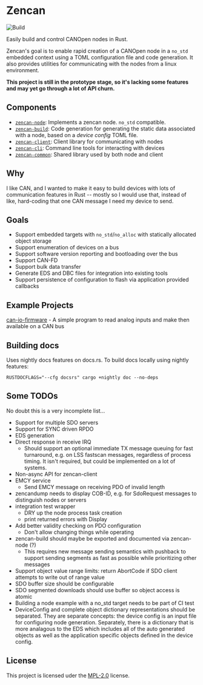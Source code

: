 # Zencan

![Build](https://github.com/mcbridejc/zencan/actions/workflows/rust.yml/badge.svg)

Easily build and control CANOpen nodes in Rust.

Zencan's goal is to enable rapid creation of a CANOpen node in a `no_std` embedded context using a
TOML configuration file and code generation. It also provides utilities for communicating with the
nodes from a linux environment.

**This project is still in the prototype stage, so it's lacking some features and may yet go through a
lot of API churn.**

## Components

- [`zencan-node`](zencan-node/): Implements a zencan node. `no_std` compatible.
- [`zencan-build`](zencan-build/): Code generation for generating the static data associated with a node, based on a *device config* TOML file.
- [`zencan-client`](zencan-client/): Client library for communicating with nodes
- [`zencan-cli`](zencan-cli/): Command line tools for interacting with devices
- [`zencan-common`](zencan-common/): Shared library used by both node and client

## Why

I like CAN, and I wanted to make it easy to build devices with lots of communication features in Rust -- mostly so I would use that, instead of like, hard-coding that one CAN message I need my device to send.

## Goals

- Support embedded targets with `no_std`/`no_alloc` with statically allocated object storage
- Support enumeration of devices on a bus
- Support software version reporting and bootloading over the bus
- Support CAN-FD
- Support bulk data transfer
- Generate EDS and DBC files for integration into existing tools
- Support persistence of configuration to flash via application provided callbacks

## Example Projects

[can-io-firmware](https://github.com/mcbridejc/can-io-firmware) - A simple program to read analog inputs and make then available on a CAN bus

## Building docs

Uses nightly docs features on docs.rs. To build docs locally using nightly features:

```
RUSTDOCFLAGS="--cfg docsrs" cargo +nightly doc --no-deps
```

## Some TODOs

No doubt this is a very incomplete list...

- Support for multiple SDO servers
- Support for SYNC driven RPDO
- EDS generation
- Direct response in receive IRQ
    - Should support an optional immediate TX message queuing for fast turnaround, e.g. on LSS
      fastscan messages, regardless of process timing. It isn't required, but could be implemented
      on a lot of systems.
- Non-async API for zencan-client
- EMCY service
  - Send EMCY message on receiving PDO of invalid length
- zencandump needs to display COB-ID, e.g. for SdoRequest messages to distinguish nodes or servers
- integration test wrapper
  - DRY up the node process task creation
  - print returned errors with Display
- Add better validity checking on PDO configuration
  - Don't allow changing things while operating
- zencan-build should maybe be exported and documented via zencan-node (?)
  - This requires new message sending semantics with pushback to support sending segments as fast as
    possible while prioritizing other messages
- Support object value range limits: return AbortCode if SDO client attempts to write out of range value
- SDO buffer size should be configurable
- SDO segmented downloads should use buffer so object access is atomic
- Building a node example with a no_std target needs to be part of CI test
- DeviceConfig and complete object dictionary representations should be separated. They are separate
  concepts: the device config is an input file for configuring node generation. Separately, there is
  a dictionary that is more analagous to the EDS which includes all of the auto generated objects as
  well as the application specific objects defined in the device config.

## License

This project is licensed uder the [MPL-2.0](LICENSE) license.
